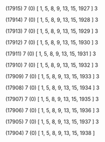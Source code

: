 (17915) 7 (0) [ 1, 5, 8, 9, 13, 15, 1927 ] 3 


(17914) 7 (0) [ 1, 5, 8, 9, 13, 15, 1928 ] 3 


(17913) 7 (0) [ 1, 5, 8, 9, 13, 15, 1929 ] 3 


(17912) 7 (0) [ 1, 5, 8, 9, 13, 15, 1930 ] 3 


(17911) 7 (0) [ 1, 5, 8, 9, 13, 15, 1931 ] 3 


(17910) 7 (0) [ 1, 5, 8, 9, 13, 15, 1932 ] 3 


(17909) 7 (0) [ 1, 5, 8, 9, 13, 15, 1933 ] 3 


(17908) 7 (0) [ 1, 5, 8, 9, 13, 15, 1934 ] 3 


(17907) 7 (0) [ 1, 5, 8, 9, 13, 15, 1935 ] 3 


(17906) 7 (0) [ 1, 5, 8, 9, 13, 15, 1936 ] 3 


(17905) 7 (0) [ 1, 5, 8, 9, 13, 15, 1937 ] 3 


(17904) 7 (0) [ 1, 5, 8, 9, 13, 15, 1938 ]  

